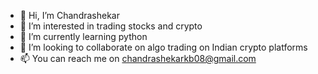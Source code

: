 - 👋 Hi, I’m Chandrashekar
- 👀 I’m interested in trading stocks and crypto  
- 🌱 I’m currently learning python
- 💞️ I’m looking to collaborate on algo trading on Indian crypto platforms 
- 📫 You can reach me on chandrashekarkb08@gmail.com 

<!---
chandrashekar8/chandrashekar8 is a ✨ special ✨ repository because its `README.md` (this file) appears on your GitHub profile.
You can click the Preview link to take a look at your changes.
--->
